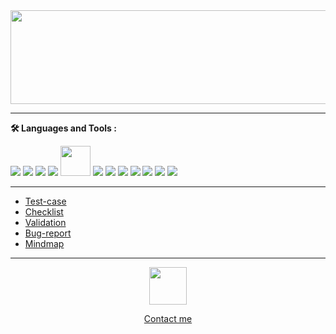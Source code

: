 <div align="center"><img src="https://github.com/0TaBa4ok0/0TaBa4oK0/assets/157880580/24b565a2-91fe-40c2-ba30-edd340509cb3" width="1000" height="150"></div>

---

**:hammer_and_wrench: Languages and Tools :**
<div>

<img src="https://github.com/0TaBa4ok0/0TaBa4oK0/assets/157880580/0278d7d6-a7e7-4d1f-8207-5749023c5398">
<img src="https://github.com/0TaBa4ok0/0TaBa4oK0/assets/157880580/d43b453a-2c1c-44b7-ae1f-910fab53626b">
<img src="https://github.com/0TaBa4ok0/0TaBa4oK0/assets/157880580/ee99b111-fb23-46c1-a181-e7b1e634a6c6">
<img src="https://github.com/0TaBa4ok0/0TaBa4oK0/assets/157880580/ee43f30e-c4b0-44dd-8157-dbdb92eae292">
<img width="48" src="https://github.com/0TaBa4ok0/0TaBa4oK0/assets/157880580/af37002b-ded6-4d6d-941d-7f25ed5d3745">
<img src="https://github.com/0TaBa4ok0/0TaBa4oK0/assets/157880580/cfae747d-5898-432b-a2f1-4e80c5604b85">
<img src="https://github.com/0TaBa4ok0/0TaBa4oK0/assets/157880580/69143bbe-0b02-4ec3-ac94-18415f5d1dcc">
<img src="https://github.com/0TaBa4ok0/0TaBa4oK0/assets/157880580/36e2cba1-e0a2-4268-9fd0-e6381d086aeb">
<img src="https://github.com/0TaBa4ok0/0TaBa4oK0/assets/157880580/c1a5adc0-2fc1-4c9b-a721-a020469c9637">
<img src="https://github.com/0TaBa4ok0/0TaBa4oK0/assets/157880580/6e3f5278-cacd-44a2-9bae-c6e12614b3dd">
<img src="https://github.com/0TaBa4ok0/0TaBa4oK0/assets/157880580/276e3770-dfcd-4539-aaaf-132d5defb109">
<img src="https://github.com/0TaBa4ok0/0TaBa4oK0/assets/157880580/a2275b7a-f27b-4076-89fc-c12210bc6d5f">

</div>

---

- [Test-case]()
- [Checklist]()
- [Validation]()
- [Bug-report]()
- [Mindmap]()

---


<div align="center">
         <figure>  
            <img src="https://github.com/0TaBa4ok0/0TaBa4oK0/assets/157880580/945cc7d8-b0d1-42d8-a721-8f3a618d57d4" width="60px" height="60px" />
        </figure>
</div>
<div align="center">
        <a href="https://t.me/+79296077287">
        <figure>   
          Contact me
        </figure>
         </a>
</div>


